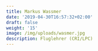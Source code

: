 ```yaml
---
title: Markus Wassmer
date: '2019-04-30T16:57:32+02:00'
draft: false
weight: '15'
image: /img/uploads/wasmer.jpg
description: Fluglehrer (CRI/LPC)
---
```


